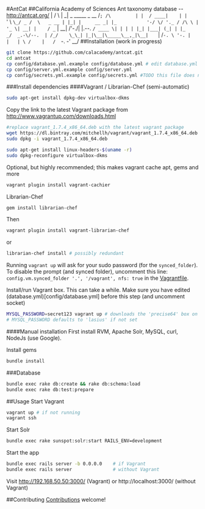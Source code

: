 #AntCat
##California Academy of Sciences
Ant taxonomy database -- http://antcat.org/
                                                    |   /
                                                     \  |
                                                      \_|
                      _    _____      _          __  /` ;
          /\         | |  / ____|    | |       `'  \ `\_/ _
         /  \   _ __ | |_| |     __ _| |_           '-/ \/ '._
        / /\ \ | '_ \| __| |    / _` | __|       /'-./| |.--. `
       / ____ \| | | | |_| |___| (_| | |_      _/  _.-\/--.  |
      /_/    \_\_| |_|\__|\_____\__,_|\__|    `   |   /`-. \ '-.
                                                  |   |   | \
                                                 /    |   /  `-.
                                               -'     \__/
##Installation (work in progress)
```bash
git clone https://github.com/calacademy/antcat.git
cd antcat
cp config/database.yml.example config/database.yml # edit database.yml
cp config/server.yml.example config/server.yml
cp config/secrets.yml.example config/secrets.yml #TODO this file does not exist in the main repo
```

###Install dependencies
####Vagrant / Librarian-Chef (semi-automatic)
```bash
sudo apt-get install dpkg-dev virtualbox-dkms
```

Copy the link to the latest Vagrant package from http://www.vagrantup.com/downloads.html
```bash
#replace vagrant_1.7.4_x86_64.deb with the latest vagrant package
wget https://dl.bintray.com/mitchellh/vagrant/vagrant_1.7.4_x86_64.deb
sudo dpkg -i vagrant_1.7.4_x86_64.deb

sudo apt-get install linux-headers-$(uname -r)
sudo dpkg-reconfigure virtualbox-dkms
```

Optional, but highly recommended; this makes vagrant cache apt, gems and more
```bash
vagrant plugin install vagrant-cachier
```

Librarian-Chef
```bash
gem install librarian-chef
```

Then
```bash
vagrant plugin install vagrant-librarian-chef
```
or
```bash
librarian-chef install # possibly redundant
```

Running `vagrant up` will ask for your sudo password (for the `synced_folder`). To disable the prompt (and synced folder), uncomment this line: `config.vm.synced_folder '.', '/vagrant', nfs: true` in the [Vagrantfile](Vagrantfile).

Install/run Vagrant box. This can take a while.
Make sure you have edited (database.yml)[config/database.yml] before this step (and uncomment socket)
```bash
MYSQL_PASSWORD=secret123 vagrant up # downloads the 'precise64' box on the first run
# MYSQL_PASSWORD defaults to 'lasius' if not set
```

####Manual installation
First install RVM, Apache Solr, MySQL, curl, NodeJs (use Google).

Install gems
```bash
bundle install
```
###Database
```bash
bundle exec rake db:create && rake db:schema:load
bundle exec rake db:test:prepare
```

##Usage
Start Vagrant
```bash
vagrant up # if not running
vagrant ssh
```

Start Solr
```bash
bundle exec rake sunspot:solr:start RAILS_ENV=development
```

Start the app
```bash
bundle exec rails server -b 0.0.0.0    # if Vagrant
bundle exec rails server               # without Vagrant
```

Visit http://192.168.50.50:3000/ (Vagrant) or http://localhost:3000/ (without Vagrant)

##Contributing
[Contributions](CONTRIBUTING.md) welcome!